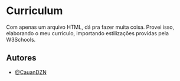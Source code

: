 
# Curriculum

Com apenas um arquivo HTML, dá pra fazer muita coisa. Provei isso, elaborando o meu currículo, importando estilizações providas pela W3Schools.


## Autores

- [@CauanDZN](https://www.github.com/CauanDZN)


